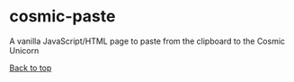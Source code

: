 # cosmic-paste

A vanilla JavaScript/HTML page to paste from the clipboard to the Cosmic Unicorn

[Back to top](https://github.com/chriscareycode/cosmic-unicorn/)


